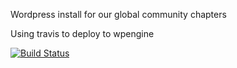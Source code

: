 Wordpress install for our global community chapters


Using travis to deploy to wpengine

[![Build Status](https://travis-ci.org/SingularityUniversity/community-chapters.svg?branch=master)](https://travis-ci.org/SingularityUniversity/community-chapters)
